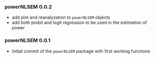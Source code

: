 ### powerNLSEM 0.0.2

* add plot and reanalyzation to `powerNLSEM` objects
* add both probit and logit regression to be used in the estimation of power


### powerNLSEM 0.0.1

* Initial commit of the `powerNLSEM` package with first working functions

